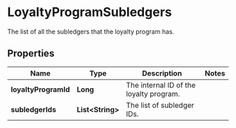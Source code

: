 

# LoyaltyProgramSubledgers

The list of all the subledgers that the loyalty program has.
## Properties

Name | Type | Description | Notes
------------ | ------------- | ------------- | -------------
**loyaltyProgramId** | **Long** | The internal ID of the loyalty program. | 
**subledgerIds** | **List&lt;String&gt;** | The list of subledger IDs. | 



